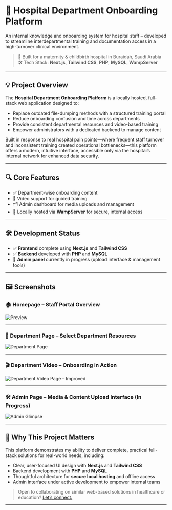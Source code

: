 # 🏥 Hospital Department Onboarding Platform

An internal knowledge and onboarding system for hospital staff – developed to streamline interdepartmental training and documentation access in a high-turnover clinical environment.

> 📍 Built for a maternity & childbirth hospital in Buraidah, Saudi Arabia  
> 🛠️ Tech Stack: **Next.js**, **Tailwind CSS**, **PHP**, **MySQL**, **WampServer**

---

## 💡 Project Overview

The **Hospital Department Onboarding Platform** is a locally hosted, full-stack web application designed to:

- Replace outdated file-dumping methods with a structured training portal
- Reduce onboarding confusion and time across departments
- Provide consistent departmental resources and video-based training
- Empower administrators with a dedicated backend to manage content

Built in response to real hospital pain points—where frequent staff turnover and inconsistent training created operational bottlenecks—this platform offers a modern, intuitive interface, accessible only via the hospital’s internal network for enhanced data security.

---

## 🔍 Core Features

- ✅ Department-wise onboarding content
- 🎥 Video support for guided training
- 🗂️ Admin dashboard for media uploads and management
- 🔐 Locally hosted via **WampServer** for secure, internal access

---

## 🛠️ Development Status

- ✅ **Frontend** complete using **Next.js** and **Tailwind CSS**
- ✅ **Backend** developed with **PHP** and **MySQL**
- 🚧 **Admin panel** currently in progress (upload interface & management tools)

---

## 🖼️ Screenshots

### 🏠 Homepage – Staff Portal Overview
![Preview](https://firebasestorage.googleapis.com/v0/b/tadorado-tailors.firebasestorage.app/o/FireShot%20Capture%20011%20-%20Hospital%20Staff%20Onboarding%20System%20-%20localhost.png?alt=media&token=e8dd6613-2bfc-41b9-b0c2-2442fad49507)

---

### 🧭 Department Page – Select Department Resources
![Department Page](https://firebasestorage.googleapis.com/v0/b/tadorado-tailors.firebasestorage.app/o/Department%20Page.png?alt=media&token=82c78182-f8f9-4c5c-8e3b-d025e2b99b54)

---

### 🎬 Department Video – Onboarding in Action
![Department Video Page – Improved](https://firebasestorage.googleapis.com/v0/b/tadorado-tailors.firebasestorage.app/o/video%20page%20better.png?alt=media&token=4a93947e-117d-49e2-91ba-fd76cf06b974)

---

### 🛠️ Admin Page – Media & Content Upload Interface (In Progress)
![Admin Glimpse](https://firebasestorage.googleapis.com/v0/b/tadorado-tailors.firebasestorage.app/o/admin%20glimps.png?alt=media&token=2999abfe-37b1-470d-b40b-c109c4936a32)

---

## 🧠 Why This Project Matters

This platform demonstrates my ability to deliver complete, practical full-stack solutions for real-world needs, including:

- Clear, user-focused UI design with **Next.js** and **Tailwind CSS**
- Backend development with **PHP** and **MySQL**
- Thoughtful architecture for **secure local hosting** and offline access
- Admin interface under active development to empower internal teams

> Open to collaborating on similar web-based solutions in healthcare or education? [Let’s connect.](#)

---

